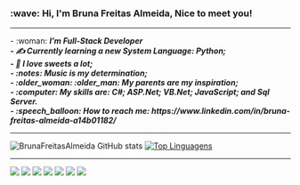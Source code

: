 <h3>:wave: Hi, I'm Bruna Freitas Almeida, Nice to meet you!</h3>
<hr>
- :woman: <i><b>I’m Full-Stack Developer<br/>
- &#9997; Currently learning a new System Language: Python; <br/>
- 🍰 I love sweets a lot; <br/>
- :notes: Music is my determination; <br/>
- :older_woman: :older_man: My parents are my inspiration; <br/>
- :computer: My skills are: C#; ASP.Net; VB.Net; JavaScript; and Sql Server.<br/>
- :speech_balloon: How to reach me: https://www.linkedin.com/in/bruna-freitas-almeida-a14b01182/ </i></b>
<hr>

![BrunaFreitasAlmeida GitHub stats](https://github-readme-stats.vercel.app/api?username=BrunaFreitasAlmeida&show_icons=true&theme=dracula) [![Top Linguagens](https://github-readme-stats.vercel.app/api/top-langs/?username=BrunaFreitasAlmeida&layout=compact&theme=dracula)](https://github.com/BrunaFreitasAlmeida/github-readme-stats) 

<hr>


<img src="https://img.icons8.com/color/48/000000/c-sharp-logo-2.png"/> <img src="https://img.icons8.com/color/48/000000/javascript--v1.png"/> <img src="https://img.icons8.com/color/48/000000/html-5--v1.png"/> <img src="https://img.icons8.com/color/48/000000/css3.png"/> <img src="https://img.icons8.com/color/48/000000/typescript.png"/> <img src="https://img.icons8.com/color/48/000000/microsoft-sql-server.png"/> <img src="https://img.icons8.com/fluency/48/000000/mysql-logo.png"/>


